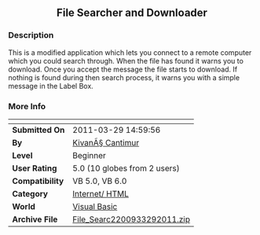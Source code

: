 ﻿<div align="center">

## File Searcher and Downloader


</div>

### Description

This is a modified application which lets you connect to a remote computer which you could search through. When the file has found it warns you to download. Once you accept the message the file starts to download. If nothing is found during then search process, it warns you with a simple message in the Label Box.
 
### More Info
 


<span>             |<span>
---                |---
**Submitted On**   |2011-03-29 14:59:56
**By**             |[KivanÃ§ Cantimur](https://github.com/Planet-Source-Code/PSCIndex/blob/master/ByAuthor/kivan-cantimur.md)
**Level**          |Beginner
**User Rating**    |5.0 (10 globes from 2 users)
**Compatibility**  |VB 5\.0, VB 6\.0
**Category**       |[Internet/ HTML](https://github.com/Planet-Source-Code/PSCIndex/blob/master/ByCategory/internet-html__1-34.md)
**World**          |[Visual Basic](https://github.com/Planet-Source-Code/PSCIndex/blob/master/ByWorld/visual-basic.md)
**Archive File**   |[File\_Searc2200933292011\.zip](https://github.com/Planet-Source-Code/kivan-cantimur-file-searcher-and-downloader__1-73825/archive/master.zip)








